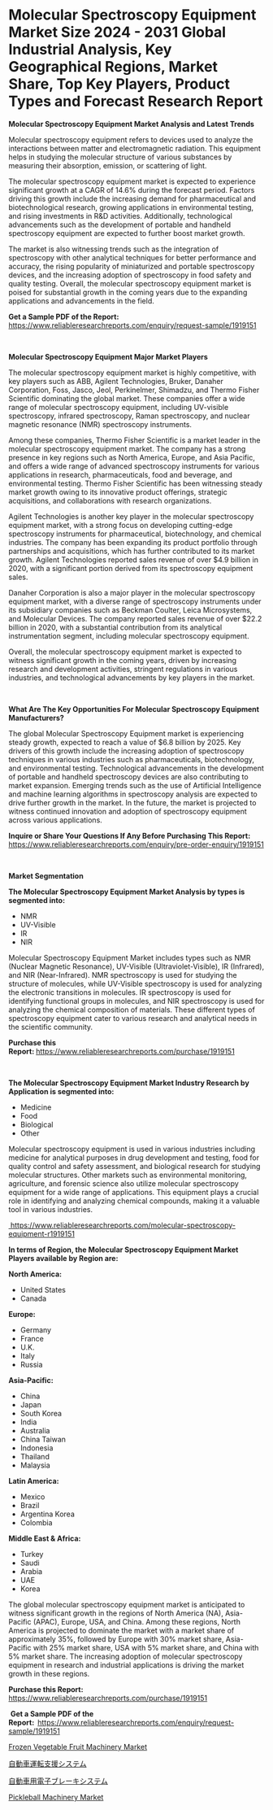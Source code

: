 <p><h1>Molecular Spectroscopy Equipment Market Size 2024 - 2031 Global Industrial Analysis, Key Geographical Regions, Market Share, Top Key Players, Product Types and Forecast Research Report</h1></p><p><strong>Molecular Spectroscopy Equipment Market Analysis and Latest Trends</strong></p>
<p><p>Molecular spectroscopy equipment refers to devices used to analyze the interactions between matter and electromagnetic radiation. This equipment helps in studying the molecular structure of various substances by measuring their absorption, emission, or scattering of light. </p><p>The molecular spectroscopy equipment market is expected to experience significant growth at a CAGR of 14.6% during the forecast period. Factors driving this growth include the increasing demand for pharmaceutical and biotechnological research, growing applications in environmental testing, and rising investments in R&D activities. Additionally, technological advancements such as the development of portable and handheld spectroscopy equipment are expected to further boost market growth.</p><p>The market is also witnessing trends such as the integration of spectroscopy with other analytical techniques for better performance and accuracy, the rising popularity of miniaturized and portable spectroscopy devices, and the increasing adoption of spectroscopy in food safety and quality testing. Overall, the molecular spectroscopy equipment market is poised for substantial growth in the coming years due to the expanding applications and advancements in the field.</p></p>
<p><strong>Get a Sample PDF of the Report:&nbsp;</strong> <a href="https://www.reliableresearchreports.com/enquiry/request-sample/1919151">https://www.reliableresearchreports.com/enquiry/request-sample/1919151</a></p>
<p>&nbsp;</p>
<p><strong>Molecular Spectroscopy Equipment Major Market Players</strong></p>
<p><p>The molecular spectroscopy equipment market is highly competitive, with key players such as ABB, Agilent Technologies, Bruker, Danaher Corporation, Foss, Jasco, Jeol, Perkinelmer, Shimadzu, and Thermo Fisher Scientific dominating the global market. These companies offer a wide range of molecular spectroscopy equipment, including UV-visible spectroscopy, infrared spectroscopy, Raman spectroscopy, and nuclear magnetic resonance (NMR) spectroscopy instruments.</p><p>Among these companies, Thermo Fisher Scientific is a market leader in the molecular spectroscopy equipment market. The company has a strong presence in key regions such as North America, Europe, and Asia Pacific, and offers a wide range of advanced spectroscopy instruments for various applications in research, pharmaceuticals, food and beverage, and environmental testing. Thermo Fisher Scientific has been witnessing steady market growth owing to its innovative product offerings, strategic acquisitions, and collaborations with research organizations.</p><p>Agilent Technologies is another key player in the molecular spectroscopy equipment market, with a strong focus on developing cutting-edge spectroscopy instruments for pharmaceutical, biotechnology, and chemical industries. The company has been expanding its product portfolio through partnerships and acquisitions, which has further contributed to its market growth. Agilent Technologies reported sales revenue of over $4.9 billion in 2020, with a significant portion derived from its spectroscopy equipment sales.</p><p>Danaher Corporation is also a major player in the molecular spectroscopy equipment market, with a diverse range of spectroscopy instruments under its subsidiary companies such as Beckman Coulter, Leica Microsystems, and Molecular Devices. The company reported sales revenue of over $22.2 billion in 2020, with a substantial contribution from its analytical instrumentation segment, including molecular spectroscopy equipment.</p><p>Overall, the molecular spectroscopy equipment market is expected to witness significant growth in the coming years, driven by increasing research and development activities, stringent regulations in various industries, and technological advancements by key players in the market.</p></p>
<p>&nbsp;</p>
<p><strong>What Are The Key Opportunities For Molecular Spectroscopy Equipment Manufacturers?</strong></p>
<p><p>The global Molecular Spectroscopy Equipment market is experiencing steady growth, expected to reach a value of $6.8 billion by 2025. Key drivers of this growth include the increasing adoption of spectroscopy techniques in various industries such as pharmaceuticals, biotechnology, and environmental testing. Technological advancements in the development of portable and handheld spectroscopy devices are also contributing to market expansion. Emerging trends such as the use of Artificial Intelligence and machine learning algorithms in spectroscopy analysis are expected to drive further growth in the market. In the future, the market is projected to witness continued innovation and adoption of spectroscopy equipment across various applications.</p></p>
<p><strong>Inquire or Share Your Questions If Any Before Purchasing This Report:</strong> <a href="https://www.reliableresearchreports.com/enquiry/pre-order-enquiry/1919151">https://www.reliableresearchreports.com/enquiry/pre-order-enquiry/1919151</a></p>
<p>&nbsp;</p>
<p><strong>Market Segmentation</strong></p>
<p><strong>The Molecular Spectroscopy Equipment Market Analysis by types is segmented into:</strong></p>
<p><ul><li>NMR</li><li>UV-Visible</li><li>IR</li><li>NIR</li></ul></p>
<p><p>Molecular Spectroscopy Equipment Market includes types such as NMR (Nuclear Magnetic Resonance), UV-Visible (Ultraviolet-Visible), IR (Infrared), and NIR (Near-Infrared). NMR spectroscopy is used for studying the structure of molecules, while UV-Visible spectroscopy is used for analyzing the electronic transitions in molecules. IR spectroscopy is used for identifying functional groups in molecules, and NIR spectroscopy is used for analyzing the chemical composition of materials. These different types of spectroscopy equipment cater to various research and analytical needs in the scientific community.</p></p>
<p><strong>Purchase this Report:&nbsp;</strong><a href="https://www.reliableresearchreports.com/purchase/1919151">https://www.reliableresearchreports.com/purchase/1919151</a></p>
<p>&nbsp;</p>
<p><strong>The Molecular Spectroscopy Equipment Market Industry Research by Application is segmented into:</strong></p>
<p><ul><li>Medicine</li><li>Food</li><li>Biological</li><li>Other</li></ul></p>
<p><p>Molecular spectroscopy equipment is used in various industries including medicine for analytical purposes in drug development and testing, food for quality control and safety assessment, and biological research for studying molecular structures. Other markets such as environmental monitoring, agriculture, and forensic science also utilize molecular spectroscopy equipment for a wide range of applications. This equipment plays a crucial role in identifying and analyzing chemical compounds, making it a valuable tool in various industries.</p></p>
<p><a href="https://www.reliableresearchreports.com/molecular-spectroscopy-equipment-r1919151">&nbsp;https://www.reliableresearchreports.com/molecular-spectroscopy-equipment-r1919151</a></p>
<p><strong>In terms of Region, the Molecular Spectroscopy Equipment Market Players available by Region are:</strong></p>
<p>
    <p> <strong> North America: </strong>
        <ul>
            <li>United States</li>
            <li>Canada</li>
        </ul>
        </p> 
    <p> <strong> Europe: </strong>
        <ul>
            <li>Germany</li>
            <li>France</li>
            <li>U.K.</li>
            <li>Italy</li>
            <li>Russia</li>
        </ul>
        </p> 
    <p> <strong> Asia-Pacific: </strong>
        <ul>
            <li>China</li>
            <li>Japan</li>
            <li>South Korea</li>
            <li>India</li>
            <li>Australia</li>
            <li>China Taiwan</li>
            <li>Indonesia</li>
            <li>Thailand</li>
            <li>Malaysia</li>
        </ul>
        </p> 
    <p> <strong> Latin America: </strong>
        <ul>
            <li>Mexico</li>
            <li>Brazil</li>
            <li>Argentina Korea</li>
            <li>Colombia</li>
        </ul>
        </p> 
    <p> <strong> Middle East & Africa: </strong>
        <ul>
            <li>Turkey</li>
            <li>Saudi</li>
            <li>Arabia</li>
            <li>UAE</li>
            <li>Korea</li>
        </ul>
    </p>
    </p>
<p><p>The global molecular spectroscopy equipment market is anticipated to witness significant growth in the regions of North America (NA), Asia-Pacific (APAC), Europe, USA, and China. Among these regions, North America is projected to dominate the market with a market share of approximately 35%, followed by Europe with 30% market share, Asia-Pacific with 25% market share, USA with 5% market share, and China with 5% market share. The increasing adoption of molecular spectroscopy equipment in research and industrial applications is driving the market growth in these regions.</p></p>
<p><strong>Purchase this Report: </strong><a href="https://www.reliableresearchreports.com/purchase/1919151">https://www.reliableresearchreports.com/purchase/1919151</a></p>
<p>&nbsp;<strong>Get a Sample PDF of the Report:&nbsp;&nbsp;</strong><a href="https://www.reliableresearchreports.com/enquiry/request-sample/1919151">https://www.reliableresearchreports.com/enquiry/request-sample/1919151</a></p>
<p><strong></strong></p>
<p><p><a href="https://github.com/AlysaLedner2023/Market-Research-Report-List-1/blob/main/frozen-vegetable-fruit-machinery-market.md">Frozen Vegetable Fruit Machinery Market</a></p><p><a href="https://github.com/JessKilback/Market-Research-Report-List-1/blob/main/1913853115697.md">自動車運転支援システム</a></p><p><a href="https://github.com/xemfu2379520/Market-Research-Report-List-2/blob/main/1794647115698.md">自動車用電子ブレーキシステム</a></p><p><a href="https://github.com/JermaineCrona2023/Market-Research-Report-List-1/blob/main/pickleball-machinery-market.md">Pickleball Machinery Market</a></p></p>